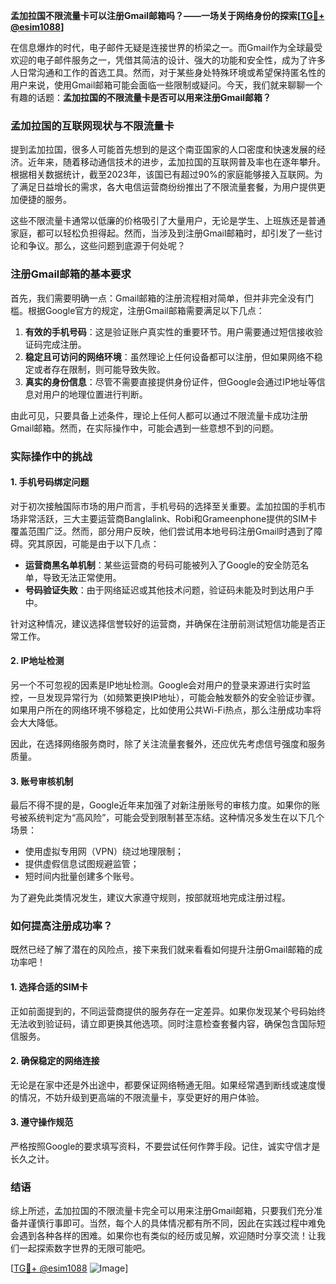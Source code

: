 **孟加拉国不限流量卡可以注册Gmail邮箱吗？——一场关于网络身份的探索[[TG💪+ @esim1088](https://t.me/s/esim1088)]**

在信息爆炸的时代，电子邮件无疑是连接世界的桥梁之一。而Gmail作为全球最受欢迎的电子邮件服务之一，凭借其简洁的设计、强大的功能和安全性，成为了许多人日常沟通和工作的首选工具。然而，对于某些身处特殊环境或希望保持匿名性的用户来说，使用Gmail邮箱可能会面临一些限制或疑问。今天，我们就来聊聊一个有趣的话题：**孟加拉国的不限流量卡是否可以用来注册Gmail邮箱？**

### 孟加拉国的互联网现状与不限流量卡

提到孟加拉国，很多人可能首先想到的是这个南亚国家的人口密度和快速发展的经济。近年来，随着移动通信技术的进步，孟加拉国的互联网普及率也在逐年攀升。根据相关数据统计，截至2023年，该国已有超过90%的家庭能够接入互联网。为了满足日益增长的需求，各大电信运营商纷纷推出了不限流量套餐，为用户提供更加便捷的服务。

这些不限流量卡通常以低廉的价格吸引了大量用户，无论是学生、上班族还是普通家庭，都可以轻松负担得起。然而，当涉及到注册Gmail邮箱时，却引发了一些讨论和争议。那么，这些问题到底源于何处呢？

### 注册Gmail邮箱的基本要求

首先，我们需要明确一点：Gmail邮箱的注册流程相对简单，但并非完全没有门槛。根据Google官方的规定，注册Gmail邮箱需要满足以下几点：

1. **有效的手机号码**：这是验证账户真实性的重要环节。用户需要通过短信接收验证码完成注册。
2. **稳定且可访问的网络环境**：虽然理论上任何设备都可以注册，但如果网络不稳定或者存在限制，则可能导致失败。
3. **真实的身份信息**：尽管不需要直接提供身份证件，但Google会通过IP地址等信息对用户的地理位置进行判断。

由此可见，只要具备上述条件，理论上任何人都可以通过不限流量卡成功注册Gmail邮箱。然而，在实际操作中，可能会遇到一些意想不到的问题。

### 实际操作中的挑战

#### 1. 手机号码绑定问题
对于初次接触国际市场的用户而言，手机号码的选择至关重要。孟加拉国的手机市场非常活跃，三大主要运营商Banglalink、Robi和Grameenphone提供的SIM卡覆盖范围广泛。然而，部分用户反映，他们尝试用本地号码注册Gmail时遇到了障碍。究其原因，可能是由于以下几点：
- **运营商黑名单机制**：某些运营商的号码可能被列入了Google的安全防范名单，导致无法正常使用。
- **号码验证失败**：由于网络延迟或其他技术问题，验证码未能及时到达用户手中。

针对这种情况，建议选择信誉较好的运营商，并确保在注册前测试短信功能是否正常工作。

#### 2. IP地址检测
另一个不可忽视的因素是IP地址检测。Google会对用户的登录来源进行实时监控，一旦发现异常行为（如频繁更换IP地址），可能会触发额外的安全验证步骤。如果用户所在的网络环境不够稳定，比如使用公共Wi-Fi热点，那么注册成功率将会大大降低。

因此，在选择网络服务商时，除了关注流量套餐外，还应优先考虑信号强度和服务质量。

#### 3. 账号审核机制
最后不得不提的是，Google近年来加强了对新注册账号的审核力度。如果你的账号被系统判定为“高风险”，可能会受到限制甚至冻结。这种情况多发生在以下几个场景：
- 使用虚拟专用网（VPN）绕过地理限制；
- 提供虚假信息试图规避监管；
- 短时间内批量创建多个账号。

为了避免此类情况发生，建议大家遵守规则，按部就班地完成注册过程。

### 如何提高注册成功率？

既然已经了解了潜在的风险点，接下来我们就来看看如何提升注册Gmail邮箱的成功率吧！

#### 1. 选择合适的SIM卡
正如前面提到的，不同运营商提供的服务存在一定差异。如果你发现某个号码始终无法收到验证码，请立即更换其他选项。同时注意检查套餐内容，确保包含国际短信服务。

#### 2. 确保稳定的网络连接
无论是在家中还是外出途中，都要保证网络畅通无阻。如果经常遇到断线或速度慢的情况，不妨升级到更高端的不限流量卡，享受更好的用户体验。

#### 3. 遵守操作规范
严格按照Google的要求填写资料，不要尝试任何作弊手段。记住，诚实守信才是长久之计。

### 结语

综上所述，孟加拉国的不限流量卡完全可以用来注册Gmail邮箱，只要我们充分准备并谨慎行事即可。当然，每个人的具体情况都有所不同，因此在实践过程中难免会遇到各种各样的困难。如果你也有类似的经历或见解，欢迎随时分享交流！让我们一起探索数字世界的无限可能吧。

[[TG💪+ @esim1088](https://t.me/s/esim1088) ![Image](https://i.postimg.cc/4NQfJmqS/Snipaste-2025-05-13-00-14-12.png)]